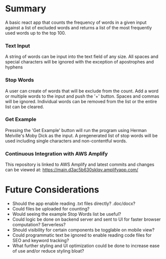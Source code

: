 # Summary

A basic react app that counts the frequency of words in a given input 
against a list of excluded words and returns a list of the most frequently 
used words up to the top 100.

### Text Input

A string of words can be input into the text field of any size. 
All spaces and special characters will be ignored with the exception of apostrophes and hyphens

### Stop Words

A user can create of words that will be exclude from the count.
Add a word or multiple words to the input and push the '+' button.
Spaces and commas will be ignored.
Individual words can be removed from the list or the entire list can be cleared.

### Get Example

Pressing the 'Get Example' button will run the program using Herman Melville's Moby Dick as the input.
A pregenerated list of stop words will be used including single characters and non-contentful words.

### Continuous Integration with AWS Amplify

This repository is linked to AWS Amplify and latest commits and changes can be viewed at:
https://main.d3ac5b630sklqv.amplifyapp.com/

# Future Considerations

- Should the app enable reading .txt files directly? .doc/docx?
- Could files be uploaded for counting?
- Would seeing the example Stop Words list be useful?
- Could logic be done on backend server and sent to UI for faster browser computation? Serverless?
- Should visibility for certain components be togglable on mobile view?
- Could programmatic text be ignored to enable reading code files for SEO and keyword tracking?
- What further styling and UI optimization could be done to increase ease of use and/or reduce styling bloat?
